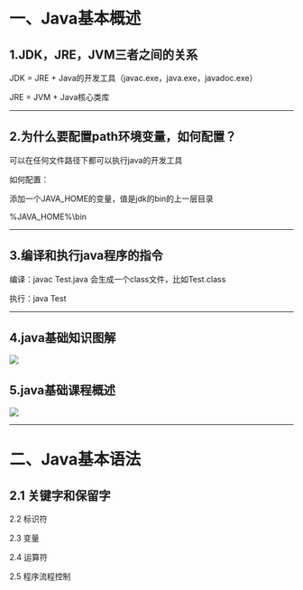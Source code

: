 # 一、Java基本概述

## 1.JDK，JRE，JVM三者之间的关系

JDK = JRE + Java的开发工具（javac.exe，java.exe，javadoc.exe）

JRE = JVM + Java核心类库

---

## 2.为什么要配置path环境变量，如何配置？

可以在任何文件路径下都可以执行java的开发工具

如何配置：

添加一个JAVA_HOME的变量，值是jdk的bin的上一层目录

%JAVA_HOME%\bin

---

## 3.编译和执行java程序的指令

编译：javac Test.java 会生成一个class文件，比如Test.class

执行：java Test

---

## 4.java基础知识图解

![](D:\Project\Study\Study\尚硅谷java入门\java基础知识图解.png)

## 5.java基础课程概述

<img src="D:\Project\Study\Study\尚硅谷java入门\java基础课程概述.png"/>

---

# 二、Java基本语法

## 2.1 关键字和保留字



2.2 标识符

2.3 变量

2.4 运算符

2.5 程序流程控制